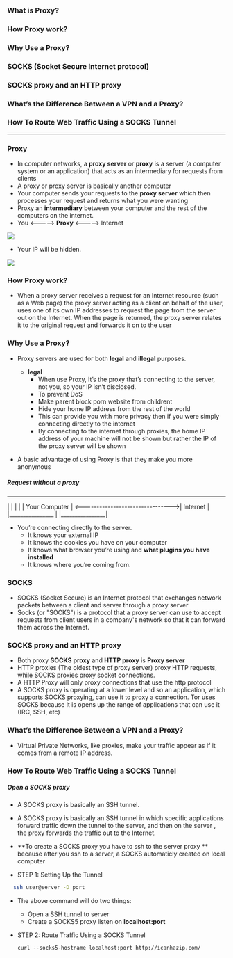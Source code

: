### What is Proxy?
### How Proxy work?
### Why Use a Proxy?
### SOCKS (Socket Secure Internet protocol)
### SOCKS proxy and an HTTP proxy
### What’s the Difference Between a VPN and a Proxy?
### How To Route Web Traffic Using a SOCKS Tunnel

-----------------
### Proxy
- In computer networks, a **proxy server** or **proxy** is a server (a computer system or an application) that acts as an intermediary for requests from clients
- A proxy or proxy server is basically another computer
- Your computer sends your requests to the **proxy server** which then processes your request and returns what you were wanting
- Proxy an **intermediary** between your computer and the rest of the computers on the internet.
- You  <-----> **Proxy** <-----> Internet 

![](https://github.com/leminhtuan2015/Wiki/blob/master/images/proxy-server1.jpg)

- Your IP will be hidden.

![](https://github.com/leminhtuan2015/Wiki/blob/master/images/proxy-server.jpg)

### How Proxy work?
 - When a proxy server receives a request for an Internet resource (such as a Web page) the proxy server acting as a client on behalf of the user, uses one of its own IP addresses to request the page from the server out on the Internet. When the page is returned, the proxy server relates it to the original request and forwards it on to the user
 
### Why Use a Proxy?
 - Proxy servers are used for both **legal** and **illegal** purposes.
   - **legal**
     - When use Proxy, It’s the proxy that’s connecting to the server, not you, so your IP isn’t disclosed.
     - To prevent DoS
     - Make parent block porn website from childrent
     - Hide your home IP address from the rest of the world
     - This can provide you with more privacy then if you were simply connecting directly to the internet
     - By connecting to the internet through proxies, the home IP address of your machine will not be shown but rather the IP of the proxy server will be shown
     
 -  A basic advantage of using Proxy is that they make you more anonymous
 
##### Request without a proxy

 _________________                                     ________________
|                 |                                   |                |
| Your Computer   | <-------------------------------->|     Internet   |
|________________ |                                   |________________|
 
 - You’re connecting directly to the server.
   - It knows your external IP
   - It knows the cookies you have on your computer
   - It knows what browser you’re using and **what plugins you have installed**
   - It knows where you’re coming from.

### SOCKS
 - SOCKS (Socket Secure) is an Internet protocol that exchanges network packets between a client and server through a proxy server
 - Socks (or "SOCKS") is a protocol that a proxy server can use to accept requests from client users in a company's network so that it can forward them across the Internet. 
 
### SOCKS proxy and an HTTP proxy
 - Both proxy **SOCKS proxy** and **HTTP proxy** is **Proxy server**
 - HTTP proxies (The oldest type of proxy server) proxy HTTP requests, while SOCKS proxies proxy socket connections.
 - A HTTP Proxy will only proxy connections that use the http protocol
 - A SOCKS proxy is operating at a lower level and so an application, which supports SOCKS proxying, can use it to proxy a connection. Tor uses SOCKS because it is opens up the range of applications that can use it (IRC, SSH, etc)
  
### What’s the Difference Between a VPN and a Proxy?
 - Virtual Private Networks, like proxies, make your traffic appear as if it comes from a remote IP address. 
 
### How To Route Web Traffic Using a SOCKS Tunnel

##### Open a SOCKS proxy
  - A SOCKS proxy is basically an SSH tunnel.
  - A SOCKS proxy is basically an SSH tunnel in which specific applications forward traffic down the tunnel to the server, and then on the server , the proxy forwards the traffic out to the Internet.
  -  **To create a SOCKS proxy you have to ssh to the server proxy ** because after you ssh to a server, a SOCKS automaticly created on local computer
  
  - STEP 1: Setting Up the Tunnel
  
  ```sh
    ssh user@server -D port
  ```
  - The above command will do two things:
    - Open a SSH tunnel to server
    - Create a SOCKS5 proxy listen on **localhost:port**
    
  - STEP 2: Route Traffic Using a SOCKS Tunnel
    
    ```
    curl --socks5-hostname localhost:port http://icanhazip.com/ 
    ```


